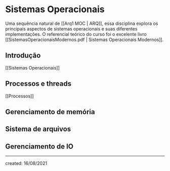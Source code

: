 # Sistemas Operacionais
Uma sequência natural de [[Arq1 MOC | ARQ]], essa disciplina explora os principais aspectos de sistemas operacionais e suas diferentes implementações.
O referencial teórico do curso foi o excelente livro [[SistemasOperacionaisModernos.pdf | Sistemas Operacionais Modernos]].

## Introdução
[[Sistemas Operacionais]]

## Processos e threads
[[Processos]]

## Gerenciamento de memória

## Sistema de arquivos

## Gerenciamento de IO

---

created: 16/08/2021
